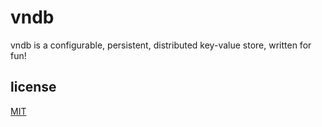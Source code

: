 # vndb

vndb is a configurable, persistent, distributed key-value store, written for fun!

## license

[MIT](./LICENSE)
